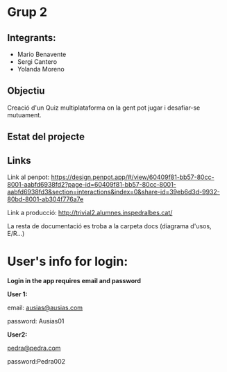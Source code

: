 # Grup 2

## Integrants:

- Mario Benavente
- Sergi Cantero
- Yolanda Moreno

## Objectiu

Creació d'un Quiz multiplataforma on la gent pot jugar i desafiar-se mutuament.

## Estat del projecte



## Links

Link al penpot: https://design.penpot.app/#/view/60409f81-bb57-80cc-8001-aabfd6938fd2?page-id=60409f81-bb57-80cc-8001-aabfd6938fd3&section=interactions&index=0&share-id=39eb6d3d-9932-80bd-8001-ab304f776a7e

Link a producció: http://trivial2.alumnes.inspedralbes.cat/

La resta de documentació es troba a la carpeta docs (diagrama d'usos, E/R...)
# User's info for login:

**Login in the app requires email and password**

**User 1:**

email: ausias@ausias.com

password: Ausias01

**User2:**

pedra@pedra.com

password:Pedra002
